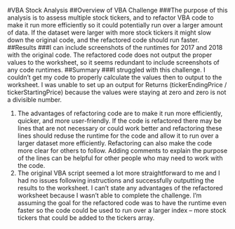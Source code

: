 #VBA Stock Analysis
##Overview of VBA Challenge
###The purpose of this analysis is to assess multiple stock tickers, and to refactor VBA code to make it run more efficiently so it could potentially run over a larger amount of data. If the dataset were larger with more stock tickers it might slow down the original code, and the refactored code should run faster.
##Results
###I can include screenshots of the runtimes for 2017 and 2018 with the original code. The refactored code does not output the proper values to the worksheet, so it seems redundant to include screenshots of any code runtimes.
##Summary
###I struggled with this challenge. I couldn’t get my code to properly calculate the values then to output to the worksheet. I was unable to set up an output for Returns (tickerEndingPrice / tickerStartingPrice) because the values were staying at zero and zero is not a divisible number.
1. The advantages of refactoring code are to make it run more efficiently, quicker, and more user-friendly. If the code is refactored there may be lines that are not necessary or could work better and refactoring these lines should reduse the runtime for the code and allow it to run over a larger dataset  more efficiently. 
Refactoring can also make the code more clear for others to follow. Adding comments to explain the purpose of the lines can be helpful for other people who may need to work with the code.
2. The original VBA script seemed a lot more straightforward to me and I had no issues following instructions and successfully outputting the results to the worksheet. I can’t state any advantages of the refactored worksheet because I wasn’t able to complete the challenge. I’m assuming the goal for the refactored code was to have the runtime even faster so the code could be used to run over a larger index – more stock tickers that could be added to the tickers array.
